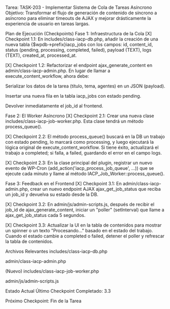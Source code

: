 Tarea: TASK-203 - Implementar Sistema de Cola de Tareas Asíncrono
Objetivo: Transformar el flujo de generación de contenido de síncrono a asíncrono para eliminar timeouts de AJAX y mejorar drásticamente la experiencia de usuario en tareas largas.

Plan de Ejecución (Checkpoints)
Fase 1: Infraestructura de la Cola
[X] Checkpoint 1.1: En includes/class-iacp-db.php, añadir la creación de una nueva tabla {$wpdb->prefix}iacp_jobs con los campos: id, content_id, status (pending, processing, completed, failed), payload (TEXT), logs (TEXT), created_at, processed_at.

[X] Checkpoint 1.2: Refactorizar el endpoint ajax_generate_content en admin/class-iacp-admin.php. En lugar de llamar a execute_content_workflow, ahora debe:

Serializar los datos de la tarea (título, tema, agentes) en un JSON (payload).

Insertar una nueva fila en la tabla iacp_jobs con estado pending.

Devolver inmediatamente el job_id al frontend.

Fase 2: El Worker Asíncrono
[X] Checkpoint 2.1: Crear una nueva clase includes/class-iacp-job-worker.php. Esta clase tendrá un método process_queue().

[X] Checkpoint 2.2: El método process_queue() buscará en la DB un trabajo con estado pending, lo marcará como processing, y luego ejecutará la lógica original de execute_content_workflow. Si tiene éxito, actualizará el trabajo a completed; si falla, a failed, guardando el error en el campo logs.

[X] Checkpoint 2.3: En la clase principal del plugin, registrar un nuevo evento de WP-Cron (add_action('iacp_process_job_queue', ...)) que se ejecute cada minuto y llame al método IACP_Job_Worker::process_queue().

Fase 3: Feedback en el Frontend
[X] Checkpoint 3.1: En admin/class-iacp-admin.php, crear un nuevo endpoint AJAX ajax_get_job_status que reciba un job_id y devuelva su estado desde la DB.

[X] Checkpoint 3.2: En admin/js/admin-scripts.js, después de recibir el job_id de ajax_generate_content, iniciar un "poller" (setInterval) que llame a ajax_get_job_status cada 5 segundos.

[X] Checkpoint 3.3: Actualizar la UI en la tabla de contenidos para mostrar un spinner o un texto "Procesando..." basado en el estado del trabajo. Cuando el estado cambie a completed o failed, detener el poller y refrescar la tabla de contenidos.

Archivos Relevantes
includes/class-iacp-db.php

admin/class-iacp-admin.php

(Nuevo) includes/class-iacp-job-worker.php

admin/js/admin-scripts.js

Estado Actual
Último Checkpoint Completado: 3.3

Próximo Checkpoint: Fin de la Tarea